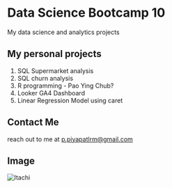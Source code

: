 # Data Science Bootcamp 10
My data science and analytics projects


## My personal projects

1. SQL Supermarket analysis
2. SQL churn analysis
3. R programming - Pao Ying Chub?
4. Looker GA4 Dashboard
5. Linear Regression Model using caret


## Contact Me
reach out to me at p.piyapatlrm@gmail.com

## Image
![Itachi](https://encrypted-tbn0.gstatic.com/images?q=tbn:ANd9GcSVqhvrMO1wRacrEJU5NRctTftdf0kviTVJDg&s)
